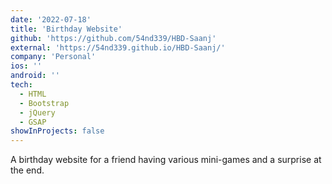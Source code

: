 ```yaml
---
date: '2022-07-18'
title: 'Birthday Website'
github: 'https://github.com/54nd339/HBD-Saanj'
external: 'https://54nd339.github.io/HBD-Saanj/'
company: 'Personal'
ios: ''
android: ''
tech:
  - HTML
  - Bootstrap
  - jQuery
  - GSAP
showInProjects: false
---
```


A birthday website for a friend having various mini-games and a surprise at the end.
